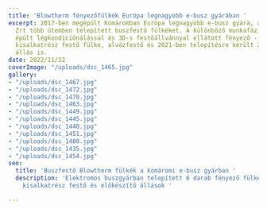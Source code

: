 ```yaml
---
title: 'Blowtherm fényezőfülkék Európa legnagyobb e-busz gyárában '
excerpt: 2017-ben megépült Komáromban Európa legnagyobb e-busz gyára, amelyhez a Dewa
  Zrt több ütemben telepített buszfestő fülkéket. A különböző munkafázisoknak megfelelően
  épült légkondíciónálással és 3D-s festőállvánnyal ellátott fényező - szárító fülke,
  kisalkatrész festő fülke, alvázfestő és 2021-ben telepítésre került 2 db előkészítő
  állás is.
date: 2022/11/22
coverImage: "/uploads/dsc_1465.jpg"
gallery:
- "/uploads/dsc_1467.jpg"
- "/uploads/dsc_1472.jpg"
- "/uploads/dsc_1470.jpg"
- "/uploads/dsc_1463.jpg"
- "/uploads/dsc_1449.jpg"
- "/uploads/dsc_1445.jpg"
- "/uploads/dsc_1440.jpg"
- "/uploads/dsc_1451.jpg"
- "/uploads/dsc_1480.jpg"
- "/uploads/dsc_1435.jpg"
- "/uploads/dsc_1454.jpg"
seo:
  title: 'Buszfestő Blowtherm fülkék a komáromi e-busz gyárban '
  description: 'Elektromos buszgyárban telepített 6 darab fényező fülke, alvázvédő,
    kisalkatrész festő és előkészítő állások '

---
```

